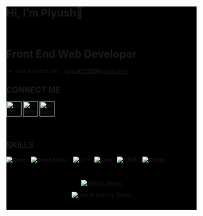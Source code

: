 <div style="background-color: black"> 
  <centre><h1>Hi, I’m Piyush👋 </h1></centre>

<br/>
<h1>Front End Web Developer</h1>


-  How to reach me ... piyush31009@gmail.com


<!---
piyush31009/piyush31009 is a ✨ special ✨ repository because its `README.md` (this file) appears on your GitHub profile.
You can click the Preview link to take a look at your changes.
--->
<h2>CONNECT ME</h2>
<p align="left">
  </p><p align="left">
<a href="https://github.com/piyush31009/web-design"> <img src="https://camo.githubusercontent.com/bf4b11af389d1e0caf625c40c274ba71464727c43579e48f512112694888eb62/68747470733a2f2f63646e2e6a7364656c6976722e6e65742f6e706d2f73696d706c652d69636f6e7340332e302e312f69636f6e732f6769746875622e737667" alt="github" width="40" height="40" data-canonical-src="https://cdn.jsdelivr.net/npm/simple-icons@3.0.1/icons/github.svg" style="max-width:100%;"> </a>
<a href="https://www.linkedin.com/in/piyush-agrawal-9859801b9"> <img src="https://camo.githubusercontent.com/28bbd2596707954793abeff9eb24d343c1c78b7bf184b90294b4b190c6097a65/68747470733a2f2f63646e2e6a7364656c6976722e6e65742f6e706d2f73696d706c652d69636f6e7340332e302e312f69636f6e732f6c696e6b6564696e2e737667" alt="linkedin" width="40" height="40" data-canonical-src="https://cdn.jsdelivr.net/npm/simple-icons@3.0.1/icons/linkedin.svg" style="max-width:100%;"> </a>
 <a href="https://www.hackerrank.com/piyush31009?hr_r=1" rel="nofollow"> <img src="https://camo.githubusercontent.com/c27e320bc0dd83da2ac9b3e89b20480c9896c4d732ce13a21bf09e77cbc4133a/68747470733a2f2f63646e2e6a7364656c6976722e6e65742f6e706d2f73696d706c652d69636f6e7340332e302e312f69636f6e732f6861636b657272616e6b2e737667" alt="hackerrank" width="40" height="40" data-canonical-src="https://cdn.jsdelivr.net/npm/simple-icons@3.0.1/icons/hackerrank.svg" style="max-width:100%;"> </a> 
</p><p><br/></p>
<h2>SKILLS</h2>

![React](https://img.shields.io/badge/react-%2320232a.svg?style=for-the-badge&logo=react&logoColor=%2361DAFB)&nbsp;&nbsp;
![React Native](https://img.shields.io/badge/react_native-%2320232a.svg?style=for-the-badge&logo=react&logoColor=%2361DAFB)&nbsp;&nbsp;
![C++](https://img.shields.io/badge/c++-%2300599C.svg?style=for-the-badge&logo=c%2B%2B&logoColor=white)&nbsp;&nbsp;
![Java](https://img.shields.io/badge/java-%23ED8B00.svg?style=for-the-badge&logo=java&logoColor=white)&nbsp;&nbsp;
![HTML](https://img.shields.io/badge/HTML-%23ED8B00.svg?style=for-the-badge&logo=HTML&logoColor=white)&nbsp;&nbsp;
![Python](https://img.shields.io/badge/Python-%23ED8B00.svg?style=for-the-badge&logo=Python&logoColor=white)&nbsp;&nbsp;

<br />

<div align='center'>

[![GitHub Streak](https://github-readme-streak-stats.herokuapp.com/?user=piyush31009)](https://git.io/streak-stats)

![Piyush  Activity Graph](https://activity-graph.herokuapp.com/graph?username=piyush31009&theme=github&hide_border=true&area=true)

<br />

  </div>
